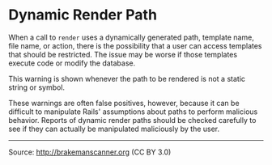 # Dynamic Render Path

When a call to `render` uses a dynamically generated path, template name, file name, or action, there is the possibility that a user can access templates that should be restricted. The issue may be worse if those templates execute code or modify the database.

This warning is shown whenever the path to be rendered is not a static string or symbol.

These warnings are often false positives, however, because it can be difficult to manipulate Rails' assumptions about paths to perform malicious behavior. Reports of dynamic render paths should be checked carefully to see if they can actually be manipulated maliciously by the user.

---
Source: http://brakemanscanner.org (CC BY 3.0)
